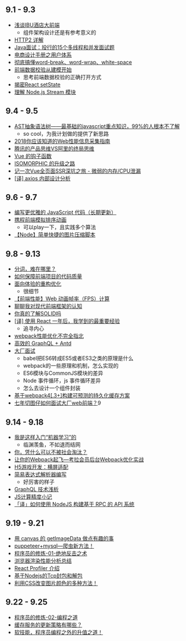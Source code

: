## 9.1 - 9.3
* [浅谈IBU酒店大前端](https://mp.weixin.qq.com/s/eVsmkodpxwfHXl4d6YoefA)
  * 组件架构设计还是有参考意义的
* [HTTP2 详解](https://blog.wangriyu.wang/2018/05-HTTP2.html)
* [Java面试：投行的15个多线程和并发面试题](http://www.importnew.com/29562.html)
* [电商设计手册之用户体系](https://mp.weixin.qq.com/s/xMCIXn3ZnrQdhrXU4T7zSg)
* [彻底搞懂word-break、word-wrap、white-space](https://juejin.im/post/5b8905456fb9a01a105966b4)
* [前端数据校验从建模开始](https://juejin.im/post/5b87c8a5e51d4538e41067a8)
  * 思考前端数据校验的正确打开方式
* [揭密React setState](http://imweb.io/topic/5b189d04d4c96b9b1b4c4ed6)
* [理解 Node.js Stream 模块](http://zhangxiang958.github.io/2018/09/01/%E7%90%86%E8%A7%A3%20Node.js%20Stream%20%E6%A8%A1%E5%9D%97/)

## 9.4 - 9.5
* [AST抽象语法树——最基础的javascript重点知识，99%的人根本不了解](https://segmentfault.com/a/1190000016231512)
  * so cool，为我计划做的提供了新思路
* [2018你应该知道的Web性能信息采集指南](https://github.com/berwin/Blog/issues/25)
* [腾讯的产品思维VS阿里的终局思维](https://mp.weixin.qq.com/s/SWwX9MP-IQ02k6T7thOISA)
* [Vue 的钩子函数](https://mp.weixin.qq.com/s/Bf3WI1Lg3LgVfqF0DN8xUg)
* [ISOMORPHIC 的升级之路](https://zhuanlan.zhihu.com/p/43227689)
* [记一次Vue全页面SSR深坑之旅 - 微弱的内存/CPU泄漏](https://juejin.im/post/5b8d31d3f265da43594407e2)
* [[译] axios 内部设计分析](https://blog.hhking.cn/2018/09/04/http-request-library-with-axios/)

## 9.6 - 9.7
* [编写更优雅的 JavaScript 代码（长期更新）](https://juejin.im/post/5b8fd36fe51d450e6475a92d)
* [携程前端模拟排序动画](https://juejin.im/post/5b8fcaaee51d450e44378a5f)
  * 可以play一下，且实践多个算法
* [【Node】简单快捷的图片压缩脚本](https://github.com/HuJiaoHJ/blog/issues/11)

## 9.8 - 9.13
* [分词，难在哪里？](https://mp.weixin.qq.com/s/gO3XMC9kiaispPv1XJ2msQ)
* [如何保障前端项目的代码质量](https://juejin.im/post/5b911f306fb9a05cdb1013b9)
* [面向体验的重构优化](https://mp.weixin.qq.com/s/GyBsKNYrUkNc5IAw4UJ6Sw)
  * 很细节
* [【前端性能】Web 动画帧率（FPS）计算](https://www.cnblogs.com/coco1s/p/8029582.html)
* [聊聊我对现代前端框架的认知](https://juejin.im/post/5b96170a5188255c68156383)
* [你真的了解SOLID吗](https://insights.thoughtworks.cn/do-you-really-know-solid/)
* [[译] 使用 React 一年后，我学到的最重要经验](https://blog.hhking.cn/2018/09/12/mindset-lessons-from-a-year-with-react/)
  * 追寻内心
* [webpack性能优化不完全指北](https://juejin.im/post/5b8ac03ff265da431c627f8e)
* [高效的 GraphQL + Antd](https://lutaonan.com/blog/effective-graphql-and-antd/)
* [大厂面试](https://juejin.im/post/5b9770056fb9a05d2f3692ce)
  * babel把ES6转成ES5或者ES3之类的原理是什么
  * webpack的一些原理和机制，怎么实现的
  * ES6模块与CommonJS模块的差异
  * Node 事件循环，js 事件循环差异
  * 怎么去设计一个组件封装
* [基于webpack4[.3+]构建可预测的持久化缓存方案](https://juejin.im/post/5b977a19f265da0ac4469057)
* [七年切图仔如何面试大厂web前端？](https://juejin.im/post/5b984950f265da0afc2be3bf)9

## 9.14 - 9.18
* [我是这样入门“机器学习”的](https://mp.weixin.qq.com/s/uGO3kNsXSWQVXYpwPRdAlA)
  * 临渊羡鱼，不如退而结网
* [你，凭什么可以不被社会淘汰？](https://mp.weixin.qq.com/s/ii9O-YnEd7SsCKgz45Z4_w)
* [让你的Webpack起飞—考拉会员后台Webpack优化实战](https://zhuanlan.zhihu.com/p/42465502)
* [H5游戏开发：横屏适配](https://zhuanlan.zhihu.com/p/30577906)
* [简易表达式解析器编写](https://juejin.im/post/5b9bb590e51d450e7579cf0d)
  * 好厉害的样子
* [GraphQL 技术浅析](https://juejin.im/post/5b9b650df265da0afe62cf4e)
* [JS计算精度小记](https://juejin.im/post/5b9c7cc6f265da0ab41e473b)
* [「译」如何使用 NodeJS 构建基于 RPC 的 API 系统](https://juejin.im/post/5b9e5d046fb9a05d0d285f85)

## 9.19 - 9.21
* [用 canvas 的 getImageData 做点有趣的事](https://juejin.im/post/5ba06596f265da0acc7957e4)
* [puppeteer+mysql—爬虫新方法！](https://juejin.im/post/5b9f13e1e51d450e4967d3c0)
* [程序员的修炼-01-绝地反击之术](http://www.androidperformance.com/2018/09/19/how-to-stop-sucking-and-be-awesome-instead-1/)
* [浏览器渲染性能分析总结](http://jinge.red/html/performance/rendering.html)
* [React Profiler 介绍](https://github.com/xitu/gold-miner/blob/master/TODO1/introducing-the-react-profiler.md)
* [基于Nodejs的Tcp封包和解包](https://juejin.im/post/5ba119735188255c4a711682)
* [利用CSS改变图片颜色的多种方法！](https://juejin.im/post/5ba21d78f265da0af0337fe3)

## 9.22 - 9.25
* [程序员的修炼-02-编程之道](https://www.androidperformance.com/2018/09/20/how-to-stop-sucking-and-be-awesome-instead-2/)
* [缓存服务的更新策略有哪些？ ](https://mp.weixin.qq.com/s/GhTJ0rbxDrVO_Q5YRcKb0w)
* [软技能，程序员编程之外的升值之道！](https://mp.weixin.qq.com/s/ofGVtSE3v2gNLwzcaSMaGw)